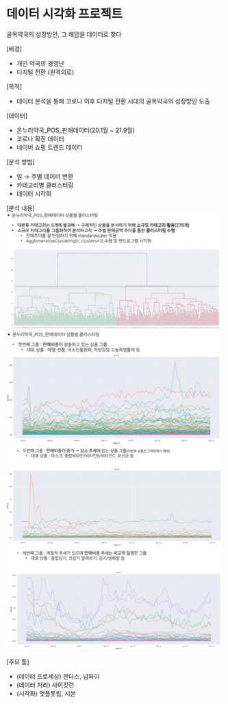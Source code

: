 # 데이터 시각화 프로젝트
골목약국의 성장방안, 그 해답을 데이터로 찾다

[배경]
- 개인 약국의 경영난
- 디지털 전환 (원격의료)

[목적]
- 데이터 분석을 통해 코로나 이후 디지털 전환 시대의 골목약국의 성장방안 도출

[데이터]
- 온누리약국_POS_판매데이터(20.1월 ~ 21.9월)
- 코로나 확진 데이터
- 네이버 쇼핑 트렌드 데이터

[분석 방법]
- 일 → 주별 데이터 변환
- 카테고리별 클러스터링
- 데이터 시각화

[분석 내용]
![](./image1.png)
![](./image2.png)
![](./image3.png)
![](./image4.png)


[주요 툴]
- (데이터 프로세싱) 판다스, 넘파이
- (데이터 처리) 사이킷런
- (시각화) 맷플롯립, 시본

